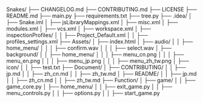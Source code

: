 Snakes/
├── CHANGELOG.md
├── CONTRIBUTING.md
├── LICENSE
├── README.md
├── main.py
├── requirements.txt
├── tree.py
├── .idea/
│   ├── Snake.iml
│   ├── jsLibraryMappings.xml
│   ├── misc.xml
│   ├── modules.xml
│   ├── vcs.xml
│   ├── workspace.xml
│   ├── inspectionProfiles/
│   │   ├── Project_Default.xml
│   │   ├── profiles_settings.xml
├── Assets/
│   ├── index.html
│   ├── audio/
│   │   ├── home_menu/
│   │   │   ├── confirm.wav
│   │   │   ├── select.wav
│   ├── background/
│   │   ├── home_menu/
│   │   │   ├── menu_cn.png
│   │   │   ├── menu_en.png
│   │   │   ├── menu_jp.png
│   │   │   ├── menu_zh_tw.png
│   ├── icon/
│   │   ├── test.txt
├── Document/
│   ├── CONTRIBUTING/
│   │   ├── jp.md
│   │   ├── zh_cn.md
│   │   ├── zh_tw.md
│   ├── README/
│   │   ├── jp.md
│   │   ├── zh_cn.md
│   │   ├── zh_tw.md
├── Function/
│   ├── game/
│   │   ├── game_core.py
│   ├── home_menu/
│   │   ├── exit_game.py
│   │   ├── menu_controls.py
│   │   ├── options.py
│   │   ├── start_game.py